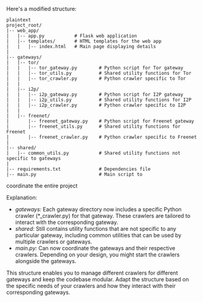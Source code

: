 Here's a modified structure:

```
plaintext
project_root/
|-- web_app/
|   |-- app.py           # Flask web application
|   |-- templates/       # HTML templates for the web app
|   |   |-- index.html   # Main page displaying details
|
|-- gateways/
|   |-- tor/
|   |   |-- tor_gateway.py        # Python script for Tor gateway
|   |   |-- tor_utils.py          # Shared utility functions for Tor
|   |   |-- tor_crawler.py        # Python crawler specific to Tor
|   |
|   |-- i2p/
|   |   |-- i2p_gateway.py        # Python script for I2P gateway
|   |   |-- i2p_utils.py          # Shared utility functions for I2P
|   |   |-- i2p_crawler.py        # Python crawler specific to I2P
|   |
|   |-- freenet/
|       |-- freenet_gateway.py    # Python script for Freenet gateway
|       |-- freenet_utils.py      # Shared utility functions for Freenet
|       |-- freenet_crawler.py    # Python crawler specific to Freenet
|
|-- shared/
|   |-- common_utils.py           # Shared utility functions not specific to gateways
|
|-- requirements.txt              # Dependencies file
|-- main.py                       # Main script to 
```
coordinate the entire project


Explanation:

- *gateways:* Each gateway directory now includes a specific Python crawler (*_crawler.py) for that gateway. These crawlers are tailored to interact with the corresponding gateway.
- *shared:* Still contains utility functions that are not specific to any particular gateway, including common utilities that can be used by multiple crawlers or gateways.
- *main.py:* Can now coordinate the gateways and their respective crawlers. Depending on your design, you might start the crawlers alongside the gateways.

This structure enables you to manage different crawlers for different gateways and keep the codebase modular. Adapt the structure based on the specific needs of your crawlers and how they interact with their corresponding gateways.